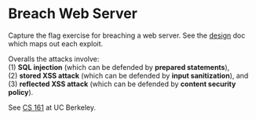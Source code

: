 # Breach Web Server

Capture the flag exercise for breaching a web server. See the [design](design.pdf) doc which maps out each exploit.

Overalls the attacks involve:
<br>
(1) **SQL injection** (which can be defended by **prepared statements**),
<br>
(2) **stored XSS attack** (which can be defended by **input sanitization**), and 
<br>
(3) **reflected XSS attack** (which can be defended by **content security policy**).

See [CS 161](https://fa20.cs161.org/) at UC Berkeley.
